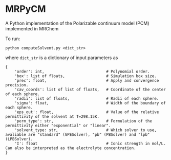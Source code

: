 # MRPyCM
A Python implementation of the Polarizable continuum model (PCM) implemented in MRChem

To run:
```
python computeSolvent.py <dict_str>
```
where `dict_str` is a dictionary of input parameters as

```
{
    'order': int,                           # Polynomial order.
    'box': list of floats,                  # Simulation box size.
    'prec': float,                          # Apply and convergence precision.
    'cav_coords': list of list of floats,   # Coordinate of the center of each sphere.
    'radii': list of floats,                # Radii of each sphere.
    'sigma': float,                         # Width of the boundary of each sphere.
    'eps_out': float,                       # Value of the relative permittivity of the solvent at T=298.15K.
    'perm_type': str,                       # Formulation of the permittivity either "exponential" or "linear".
    'solvent_type: str,                     # Which solver to use, avaliable are "standard" (GPESolver), "pb" (PBSolver) and "lpb" (LPBSolver).
    'I': float                              # Ionic strength in mol/L. Can also be interpreted as the electrolyte concentration.
}
```
